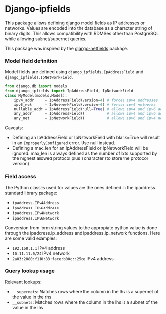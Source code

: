 # Django-ipfields

This package allows defining django model fields as IP addresses or networks. Values are encoded into the database as a character string of binary digits. This allows compatibility with RDMSes other than PostgreSQL while allowing subnet/supernet queries.


This package was inspired by the [django-netfields](https://pypi.org/project/django-netfields/) package.


### Model field definition

Model fields are defined using `django_ipfields.IpAddressField` and `django_ipfields.IpNetworkField`.

```py
from django.db import models
from django_ipfields import IpAddressField, IpNetworkField
class MyModel(models.Model):
    ipv4_addr     = IpAddressField(version=4) # forces ipv4 addresses
    ipv6_net      = IpNetworkField(version=6) # forces ipv6 networks
    nullable_addr = IpAddressField(null=True) # allows ipv4 and ipv6 addresses and null
	any_addr      = IpAddressField()          # allows ipv4 and ipv6 addresses
	any_net       = IpNetworkField()          # allows ipv6 and ipv4 networks
```

Caveats:
* Defining an IpAddressField or IpNetworkField with blank=True will result in an `ImproperlyConfigured` error. Use null instead.
* Defining a max_len for an IpAddressField or IpNetworkField will be ignored. max_len is always defined as the number of bits supported by the highest allowed protocol plus 1 character (to store the protocol version)

### Field access

The Python classes used for values are the ones defined in the ipaddress standard library package:
* `ipaddress.IPv4Address`
* `ipaddress.IPv6Address`
* `ipaddress.IPv4Network`
* `ipaddress.IPv6Network`

Conversion from form string values to the appropiate python value is done through the ipaddress.ip_address and ipaddress.ip_network functions. Here are some valid examples:
* `192.168.1.1` IPv4 address
* `10.11.11.0/24` IPv4 network
* `2a03:2880:f110:83:face:b00c::25de` IPv4 address

### Query lookup usage

Relevant lookups:
* `__supernets`: Matches rows where the column in the lhs is a supernet of the value in the rhs
* `__subnets`: Matches rows where the column in the lhs is a subnet of the value in the lhs

